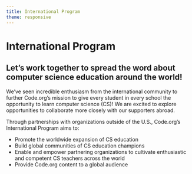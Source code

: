 ```yaml
---
title: International Program
theme: responsive
---
```


# International Program
## Let’s work together to spread the word about computer science education around the world! 

We’ve seen incredible enthusiasm from the international community to further Code.org’s mission to give every student in every school the opportunity to learn computer science (CS)! We are excited to explore opportunities to collaborate more closely with our supporters abroad. 

Through partnerships with organizations outside of the U.S., Code.org’s International Program aims to:

* Promote the worldwide expansion of CS education
* Build global communities of CS education champions
* Enable and empower partnering organizations to cultivate enthusiastic and competent CS teachers across the world
* Provide Code.org content to a global audience
